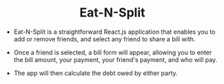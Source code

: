 <h1 align="center">Eat-N-Split</h1>

- Eat-N-Split is a straightforward React.js application that enables you to add or remove friends, and select any friend to share a bill with.

- Once a friend is selected, a bill form will appear, allowing you to enter the bill amount, your payment, your friend's payment, and who will pay.

- The app will then calculate the debt owed by either party.
